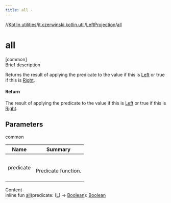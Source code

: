 ```yaml
---
title: all -
---
```

//[Kotlin utilities](../../index.html)/[it.czerwinski.kotlin.util](../index.html)/[LeftProjection](index.html)/[all](all.html)



# all  
[common]  
Brief description  


Returns the result of applying the predicate to the value if this is [Left](../-left/index.html) or true if this is [Right](../-right/index.html).



#### Return  


The result of applying the predicate to the value if this is [Left](../-left/index.html) or true if this is [Right](../-right/index.html).



## Parameters  
  
common  
  
|  Name|  Summary| 
|---|---|
| predicate| <br><br>Predicate function.<br><br>
  
  
Content  
inline fun [all](all.html)(predicate: ([L](index.html)) -> [Boolean](https://kotlinlang.org/api/latest/jvm/stdlib/kotlin/-boolean/index.html)): [Boolean](https://kotlinlang.org/api/latest/jvm/stdlib/kotlin/-boolean/index.html)  



